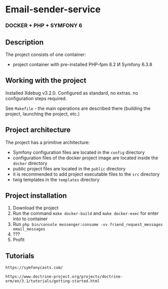 
# Email-sender-service 

### DOCKER + PHP + SYMFONY 6

## Description

The project consists of one container:
- project container with pre-installed PHP-fpm 8.2 И Symfony 6.3.8

## Working with the project

Installed Xdebug v3.2.0. Configured as standard, no extras. no configuration steps required.

See ``Makefile`` -  the main operations are described there (building the project, launching the project, etc.)

## Project architecture
The project has a primitive architecture:
- Symfony configuration files are located in the ``config`` directory
- configuration files of the docker project image are located inside the ``docker`` directory
- public project files are located in the ``public`` directory
- it is recommended to add project executable files to the ``src`` directory
- twig templates in the ``templates`` directory

## Project installation
1. Download the project
2. Run the command ``make docker-build`` and ``make docker-exec`` for enter into to container
3. Run `php bin/console messenger:consume -vv friend_request_messages email_messages`
4. ??? 
5. Profit

## Tutorials

```https://symfonycasts.com/```

```https://www.doctrine-project.org/projects/doctrine-orm/en/3.1/tutorials/getting-started.html```

